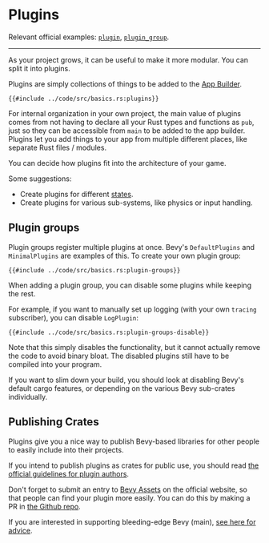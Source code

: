 # Plugins

Relevant official examples:
[`plugin`](https://github.com/bevyengine/bevy/blob/latest/examples/app/plugin.rs),
[`plugin_group`](https://github.com/bevyengine/bevy/blob/latest/examples/app/plugin_group.rs).

---

As your project grows, it can be useful to make it more modular. You can
split it into plugins.

Plugins are simply collections of things to be added to the
[App Builder](./app-builder.md).

```rust,no_run,noplayground
{{#include ../code/src/basics.rs:plugins}}
```

For internal organization in your own project, the main value of plugins
comes from not having to declare all your Rust types and functions as
`pub`, just so they can be accessible from `main` to be added to the app
builder. Plugins let you add things to your app from multiple different
places, like separate Rust files / modules.

You can decide how plugins fit into the architecture of your game.

Some suggestions:
 - Create plugins for different [states](./states.md).
 - Create plugins for various sub-systems, like physics or input handling.

## Plugin groups

Plugin groups register multiple plugins at once. Bevy's `DefaultPlugins`
and `MinimalPlugins` are examples of this. To create your own plugin group:

```rust,no_run,noplayground
{{#include ../code/src/basics.rs:plugin-groups}}
```

When adding a plugin group, you can disable some plugins while keeping
the rest.

For example, if you want to manually set up logging (with your own `tracing`
subscriber), you can disable `LogPlugin`:

```rust,no_run,noplayground
{{#include ../code/src/basics.rs:plugin-groups-disable}}
```

Note that this simply disables the functionality, but it cannot actually
remove the code to avoid binary bloat. The disabled plugins still have to
be compiled into your program.

If you want to slim down your build, you should look at disabling Bevy's
default cargo features, or depending on the various Bevy sub-crates
individually.

## Publishing Crates

Plugins give you a nice way to publish Bevy-based libraries for other people
to easily include into their projects.

If you intend to publish plugins as crates for public use, you should read
[the official guidelines for plugin authors](https://github.com/bevyengine/bevy/blob/main/docs/plugins_guidelines.md).

Don't forget to submit an entry to [Bevy Assets](https://bevyengine.org/assets)
on the official website, so that people can find your plugin
more easily. You can do this by making a PR in [the Github
repo](https://github.com/bevyengine/bevy-assets).

If you are interested in supporting bleeding-edge Bevy (main), [see here
for advice](../setup/bevy-git.md#advice-for-plugin-authors).
